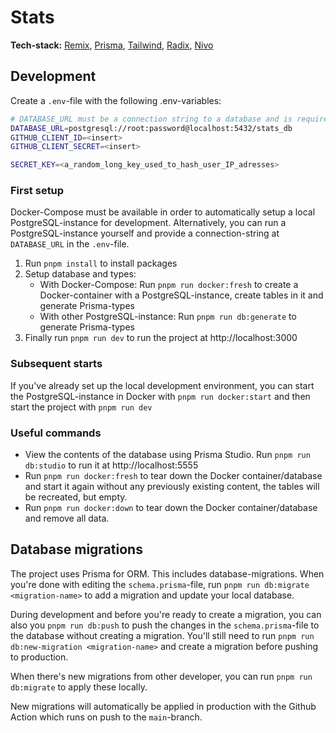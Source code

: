 # Stats

**Tech-stack:** [Remix](https://remix.run/), [Prisma](https://www.prisma.io/), [Tailwind](https://tailwindcss.com/), [Radix](https://www.radix-ui.com/), [Nivo](https://nivo.rocks/)

## Development

Create a `.env`-file with the following .env-variables:

```bash
# DATABASE_URL must be a connection string to a database and is required
DATABASE_URL=postgresql://root:password@localhost:5432/stats_db
GITHUB_CLIENT_ID=<insert>
GITHUB_CLIENT_SECRET=<insert>

SECRET_KEY=<a_random_long_key_used_to_hash_user_IP_adresses>
```

### First setup

Docker-Compose must be available in order to automatically setup a local PostgreSQL-instance for development.
Alternatively, you can run a PostgreSQL-instance yourself and provide a connection-string at `DATABASE_URL` in the `.env`-file.

1. Run `pnpm install` to install packages
2. Setup database and types:
   - With Docker-Compose: Run `pnpm run docker:fresh` to create a Docker-container with a PostgreSQL-instance, create tables in it and generate Prisma-types
   - With other PostgreSQL-instance: Run `pnpm run db:generate` to generate Prisma-types
3. Finally run `pnpm run dev` to run the project at http://localhost:3000

### Subsequent starts

If you've already set up the local development environment, you can start the PostgreSQL-instance in Docker with `pnpm run docker:start` and then start the project with `pnpm run dev`

### Useful commands

- View the contents of the database using Prisma Studio. Run `pnpm run db:studio` to run it at http://localhost:5555
- Run `pnpm run docker:fresh` to tear down the Docker container/database and start it again without any previously existing content, the tables will be recreated, but empty.
- Run `pnpm run docker:down` to tear down the Docker container/database and remove all data.

## Database migrations

The project uses Prisma for ORM. This includes database-migrations. When you're done with editing the `schema.prisma`-file, run `pnpm run db:migrate <migration-name>` to add a migration and update your local database.

During development and before you're ready to create a migration, you can also you `pnpm run db:push` to push the changes in the `schema.prisma`-file to the database without creating a migration. You'll still need to run `pnpm run db:new-migration <migration-name>` and create a migration before pushing to production.

When there's new migrations from other developer, you can run `pnpm run db:migrate` to apply these locally.

New migrations will automatically be applied in production with the Github Action which runs on push to the `main`-branch.
